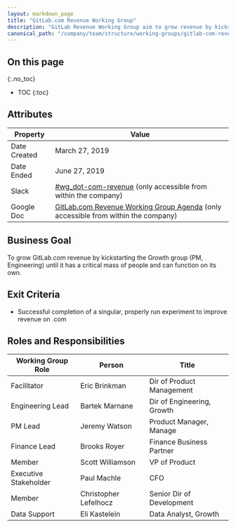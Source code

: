 ```yaml
---
layout: markdown_page
title: "GitLab.com Revenue Working Group"
description: "GitLab Revenue Working Group aim to grow revenue by kickstarting the Growth group. Find more information here!"
canonical_path: "/company/team/structure/working-groups/gitlab-com-revenue/"
---
```


## On this page
{:.no_toc}

- TOC
{:toc}

## Attributes

| Property     | Value |
|--------------|-------|
| Date Created | March 27, 2019 |
| Date Ended   | June 27, 2019 |
| Slack        | [#wg_dot-com-revenue](https://gitlab.slack.com/messages/CHACKQLQG) (only accessible from within the company) |
| Google Doc   | [GitLab.com Revenue Working Group Agenda](https://docs.google.com/document/d/1kur419WeY_tIVX4EqtNSiXWOuLR-VYv8-8WsNdyyVoM/edit#) (only accessible from within the company) |

## Business Goal

To grow GitLab.com revenue by kickstarting the Growth group (PM, Engineering) until it has a critical mass of people and can function on its own.

## Exit Criteria

* Successful completion of a singular, properly run experiment to improve revenue on .com

## Roles and Responsibilities

| Working Group Role    | Person                | Title                          |
|-----------------------|-----------------------|--------------------------------|
| Facilitator           | Eric Brinkman         | Dir of Product Management      |
| Engineering Lead      | Bartek Marnane        | Dir of Engineering, Growth     |
| PM Lead               | Jeremy Watson         | Product Manager, Manage        |
| Finance Lead          | Brooks Royer          | Finance Business Partner       |
| Member                | Scott Williamson      | VP of Product                  |
| Executive Stakeholder | Paul Machle           | CFO                            |
| Member                | Christopher Lefelhocz | Senior Dir of Development      |
| Data Support          | Eli Kastelein         | Data Analyst, Growth           |

